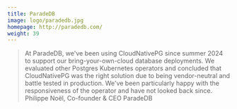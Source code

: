 ```yaml
---
title: ParadeDB
image: logo/paradedb.jpg
homepage: http://paradedb.com/
weight: 39
---
```


> At ParadeDB, we've been using CloudNativePG since summer 2024 to support our bring-your-own-cloud database deployments. We evaluated other Postgres Kubernetes operators and concluded that CloudNativePG was the right solution due to being vendor-neutral and battle tested in production. We've been particularly happy with the responsiveness of the operator and have not looked back since.
Philippe Noël, Co-founder & CEO ParadeDB